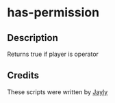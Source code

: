 # has-permission

## Description
Returns true if player is operator

## Credits
These scripts were written by [Jayly](https://github.com/JaylyDev)
